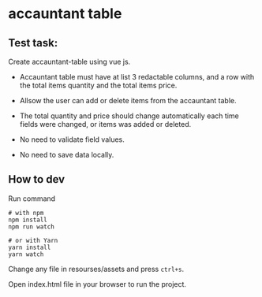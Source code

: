 accauntant table
=====================

## Test task:
Create accauntant-table using vue js.

- Accauntant table must have at list 3 redactable columns, 
and a row with the total items quantity and the total items price.

- Allsow the user can add or delete items from the accauntant table.
- The total quantity and price should change automatically each time fields were changed,
or items was added or deleted.
- No need to validate field values.
- No need to save data locally.

## How to dev

Run command

```
# with npm
npm install
npm run watch

# or with Yarn
yarn install
yarn watch
```

Change any file in resourses/assets and press `ctrl+s`.

Open index.html file in your browser to run the project.